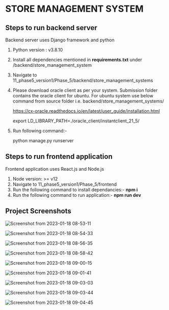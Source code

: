 # STORE MANAGEMENT SYSTEM

## Steps to run backend server
Backend server uses Django framework and python

1. Python version : v3.8.10
2. Install all dependencies mentioned in **requirements.txt** under /backend/store_management_system
3. Navigate to 11_phase5_version1/Phase_5/backend/store_management_systems
4. Please download oracle client as per your system. Submission folder contains the oracle client for ubuntu. For ubuntu system use below command from source folder i.e. backend/store_management_systems/

    https://cx-oracle.readthedocs.io/en/latest/user_guide/installation.html

    
    export LD_LIBRARY_PATH=./oracle_client/instantclient_21_5/
6. Run following command:- 


    python manage.py runserver

## Steps to run frontend application
Frontend application uses React.js and Node.js

1. Node version: >= v12
2. Navigate to 11_phase5_version1/Phase_5/frontend
3. Run the following command to install dependancies:- **npm i**
4. Run the following command to run application:- **npm run dev**

## Project Screenshots

![Screenshot from 2023-01-18 08-53-11](https://user-images.githubusercontent.com/122966558/213203859-4fe078fb-6cc7-4399-b390-8e2f7440732e.png)

![Screenshot from 2023-01-18 08-54-33](https://user-images.githubusercontent.com/122966558/213204150-3a23a63a-2985-4d95-b95f-6263496db210.png)

![Screenshot from 2023-01-18 08-56-35](https://user-images.githubusercontent.com/122966558/213204722-614c45a9-14d8-483b-a1b8-773e28948496.png)

![Screenshot from 2023-01-18 08-58-42](https://user-images.githubusercontent.com/122966558/213205195-d92e4847-6bbe-4697-9baf-b3fcea6ed12e.png)

![Screenshot from 2023-01-18 09-00-15](https://user-images.githubusercontent.com/122966558/213205760-f79c5b5e-248f-46fe-aaf9-1011027019b0.png)

![Screenshot from 2023-01-18 09-01-41](https://user-images.githubusercontent.com/122966558/213206053-97ed1064-0762-46ba-a906-e395be39287e.png)

![Screenshot from 2023-01-18 09-03-03](https://user-images.githubusercontent.com/122966558/213206298-1111969f-4db0-4938-95a5-e114fed44148.png)

![Screenshot from 2023-01-18 09-03-44](https://user-images.githubusercontent.com/122966558/213206483-7e32a695-3f4d-4767-b170-ceede2b347a5.png)

![Screenshot from 2023-01-18 09-04-45](https://user-images.githubusercontent.com/122966558/213206740-c586501f-9daf-46dd-adbe-5865f2594e9b.png)
